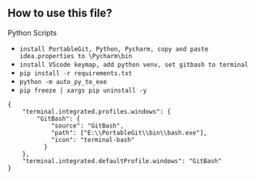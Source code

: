 ## How to use this file?

Python Scripts

- `install PortableGit, Python, Pycharm, copy and paste idea.properties to \Pycharm\bin`
- `install VScode keymap, add python venv, set gitbash to terminal`
- `pip install -r requirements.txt`
- `python -m auto_py_to_exe`
- `pip freeze | xargs pip uninstall -y`

```
{
    "terminal.integrated.profiles.windows": {
        "GitBash": {
            "source": "GitBash",
            "path": ["E:\\PortableGit\\bin\\bash.exe"],
            "icon": "terminal-bash"
          }
    },
    "terminal.integrated.defaultProfile.windows": "GitBash"
}

```